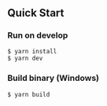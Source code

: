 #

## Quick Start

### Run on develop

```
$ yarn install
$ yarn dev
```

### Build binary (Windows)

```
$ yarn build
```
